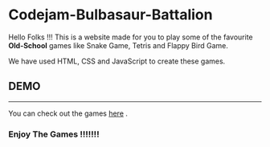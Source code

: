 # Codejam-Bulbasaur-Battalion

Hello Folks !!! 
This is a website made for you to play some of the favourite **Old-School** games like Snake Game, Tetris and Flappy Bird Game. 

We have used HTML, CSS and JavaScript to create these games.

## DEMO
---
You can check out the games <a href="https://bafybeigmhbbzkvunllbsaaapxslwstfkskrxgmdiirjfg76nydaxsojsqi.ipfs.sphn.live/" target="_blank">here</a> . 

### Enjoy The Games !!!!!!! 
